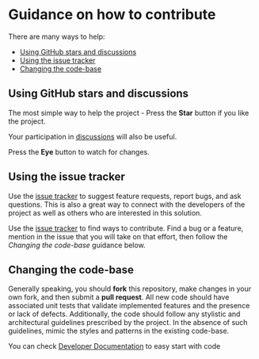 # Guidance on how to contribute

There are many ways to help:
- [Using GitHub stars and discussions](#using-github-start-and-discussions)
- [Using the issue tracker](#using-the-issue-tracker)
- [Changing the code-base](#changing-the-code-base)

## Using GitHub stars and discussions

The most simple way to help the project - Press the **Star** button if you like the project.

Your participation in [discussions][discussions-path] will also be useful.

Press the **Eye** button to watch for changes.

## Using the issue tracker

Use the [issue tracker][issues-path]
to suggest feature requests, report bugs, and ask questions.
This is also a great way to connect with the developers of the project as well
as others who are interested in this solution.

Use the [issue tracker][issues-path]  to find ways to contribute. 
Find a bug or a feature, mention in
the issue that you will take on that effort, then follow the _Changing the code-base_
guidance below.

## Changing the code-base

Generally speaking, you should **fork** this repository, make changes in your
own fork, and then submit a **pull request**. All new code should have associated
unit tests that validate implemented features and the presence or lack of defects.
Additionally, the code should follow any stylistic and architectural guidelines
prescribed by the project. In the absence of such guidelines, mimic the styles
and patterns in the existing code-base.

You can check [Developer Documentation][developer-documentation-path] to easy start with code

[issues-path]: https://github.com/findsimilar/findsimilar.org/issues
[discussions-path]: https://github.com/findsimilar/findsimilar.org/discussions
[developer-documentation-path]: https://github.com/findsimilar/findsimilar.org#developer-documentation